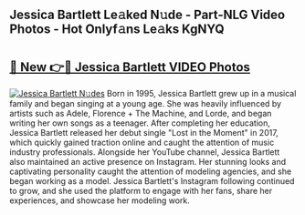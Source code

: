 ## Jessica Bartlett Le𝚊ked N𝚞de - Part-NLG Video Photos - Hot Onlyf𝚊ns Le𝚊ks KgNYQ

# <h2><a href="http://ac4508.deff.icu/?id=Jessica+Bartlett">🔗 New 👉🔴 Jessica Bartlett VIDEO Photos</a></h2>

[![Jessica Bartlett N𝚞des](https://i.imgur.com/rIISA9y.gif)](http://ac4508.deff.icu/?id=Jessica+Bartlett)
Born in 1995, Jessica Bartlett grew up in a musical family and began singing at a young age. She was heavily influenced by artists such as Adele, Florence + The Machine, and Lorde, and began writing her own songs as a teenager. After completing her education, Jessica Bartlett released her debut single "Lost in the Moment" in 2017, which quickly gained traction online and caught the attention of music industry professionals. Alongside her YouTube channel, Jessica Bartlett also maintained an active presence on Instagram. Her stunning looks and captivating personality caught the attention of modeling agencies, and she began working as a model. Jessica Bartlett's Instagram following continued to grow, and she used the platform to engage with her fans, share her experiences, and showcase her modeling work.
